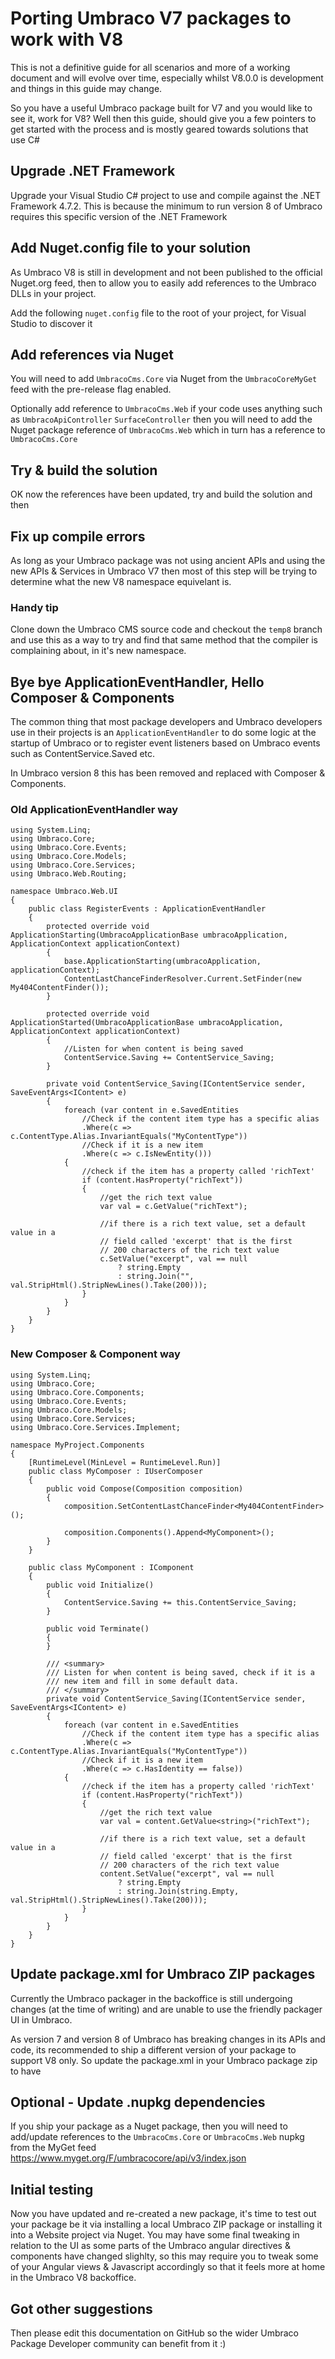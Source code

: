 # Porting Umbraco V7 packages to work with V8
This is not a definitive guide for all scenarios and more of a working document and will evolve over time, especially whilst V8.0.0 is development and things in this guide may change.

So you have a useful Umbraco package built for V7 and you would like to see it, work for V8?
Well then this guide, should give you a few pointers to get started with the process and is mostly geared towards solutions that use C#

## Upgrade .NET Framework
Upgrade your Visual Studio C# project to use and compile against the .NET Framework 4.7.2. This is because the minimum to run version 8 of Umbraco requires this specific version of the .NET Framework

## Add Nuget.config file to your solution
As Umbraco V8 is still in development and not been published to the official Nuget.org feed, then to allow you to easily add references to the Umbraco DLLs in your project.

Add the following `nuget.config` file to the root of your project, for Visual Studio to discover it

  <?xml version="1.0" encoding="utf-8"?>
  <configuration>
    <!--
      this is Umbraco's NuGet configuration,
      content of this file is merged with the system-wide configuration,
      at %APPDATA%\NuGet\NuGet.config
    -->
    <packageSources>
      <add key="UmbracoCoreMyGet" value="https://www.myget.org/F/umbracocore/api/v3/index.json" />
      <add key="ExamineAppVeyor" value="https://ci.appveyor.com/nuget/examine-f73l6qv0oqfh/" />
    </packageSources>
  </configuration>


## Add references via Nuget
You will need to add `UmbracoCms.Core` via Nuget from the `UmbracoCoreMyGet` feed with the pre-release flag enabled.

Optionally add reference to `UmbracoCms.Web` if your code uses anything such as `UmbracoApiController` `SurfaceController` then you will need to add the Nuget package reference of `UmbracoCms.Web` which in turn has a reference to `UmbracoCms.Core`

## Try & build the solution
OK now the references have been updated, try and build the solution and then

## Fix up compile errors
As long as your Umbraco package was not using ancient APIs and using the new APIs & Services in Umbraco V7 then most of this step will be trying to determine what the new V8 namespace equivelant is.

### Handy tip
Clone down the Umbraco CMS source code and checkout the `temp8` branch and use this as a way to try and find that same method that the compiler is complaining about, in it's new namespace.

## Bye bye ApplicationEventHandler, Hello Composer & Components
The common thing that most package developers and Umbraco developers use in their projects is an `ApplicationEventHandler` to do some logic at the startup of Umbraco or to register event listeners based on Umbraco events such as ContentService.Saved etc.

In Umbraco version 8 this has been removed and replaced with Composer & Components.

### Old ApplicationEventHandler way

    using System.Linq;
    using Umbraco.Core;
    using Umbraco.Core.Events;
    using Umbraco.Core.Models;
    using Umbraco.Core.Services;
    using Umbraco.Web.Routing;

    namespace Umbraco.Web.UI
    {
        public class RegisterEvents : ApplicationEventHandler
        {
            protected override void ApplicationStarting(UmbracoApplicationBase umbracoApplication, ApplicationContext applicationContext)
            {
                base.ApplicationStarting(umbracoApplication, applicationContext);
                ContentLastChanceFinderResolver.Current.SetFinder(new My404ContentFinder());
            }

            protected override void ApplicationStarted(UmbracoApplicationBase umbracoApplication, ApplicationContext applicationContext)
            {
                //Listen for when content is being saved
                ContentService.Saving += ContentService_Saving;
            }

            private void ContentService_Saving(IContentService sender, SaveEventArgs<IContent> e)
            {
                foreach (var content in e.SavedEntities
                    //Check if the content item type has a specific alias
                    .Where(c => c.ContentType.Alias.InvariantEquals("MyContentType"))
                    //Check if it is a new item
                    .Where(c => c.IsNewEntity()))
                {
                    //check if the item has a property called 'richText'
                    if (content.HasProperty("richText"))
                    {
                        //get the rich text value
                        var val = c.GetValue("richText");

                        //if there is a rich text value, set a default value in a
                        // field called 'excerpt' that is the first
                        // 200 characters of the rich text value
                        c.SetValue("excerpt", val == null
                            ? string.Empty
                            : string.Join("", val.StripHtml().StripNewLines().Take(200)));
                    }
                }
            }
        }
    }



### New Composer & Component way

    using System.Linq;
    using Umbraco.Core;
    using Umbraco.Core.Components;
    using Umbraco.Core.Events;
    using Umbraco.Core.Models;
    using Umbraco.Core.Services;
    using Umbraco.Core.Services.Implement;

    namespace MyProject.Components
    {
        [RuntimeLevel(MinLevel = RuntimeLevel.Run)]
        public class MyComposer : IUserComposer
        {
            public void Compose(Composition composition)
            {
                composition.SetContentLastChanceFinder<My404ContentFinder>();

                composition.Components().Append<MyComponent>();
            }
        }

        public class MyComponent : IComponent
        {
            public void Initialize()
            {
                ContentService.Saving += this.ContentService_Saving;
            }

            public void Terminate()
            {
            }

            /// <summary>
            /// Listen for when content is being saved, check if it is a
            /// new item and fill in some default data.
            /// </summary>
            private void ContentService_Saving(IContentService sender, SaveEventArgs<IContent> e)
            {
                foreach (var content in e.SavedEntities
                    //Check if the content item type has a specific alias
                    .Where(c => c.ContentType.Alias.InvariantEquals("MyContentType"))
                    //Check if it is a new item
                    .Where(c => c.HasIdentity == false))
                {
                    //check if the item has a property called 'richText'
                    if (content.HasProperty("richText"))
                    {
                        //get the rich text value
                        var val = content.GetValue<string>("richText");

                        //if there is a rich text value, set a default value in a
                        // field called 'excerpt' that is the first
                        // 200 characters of the rich text value
                        content.SetValue("excerpt", val == null
                            ? string.Empty
                            : string.Join(string.Empty, val.StripHtml().StripNewLines().Take(200)));
                    }
                }
            }
        }
    }


## Update package.xml for Umbraco ZIP packages
Currently the Umbraco packager in the backoffice is still undergoing changes (at the time of writing) and are unable to use the friendly packager UI in Umbraco.

As version 7 and version 8 of Umbraco has breaking changes in its APIs and code, its recommended to ship a different version of your package to support V8 only. So update the package.xml in your Umbraco package zip to have

## Optional - Update .nupkg dependencies
If you ship your package as a Nuget package, then you will need to add/update references to the `UmbracoCms.Core` or `UmbracoCms.Web` nupkg from the MyGet feed https://www.myget.org/F/umbracocore/api/v3/index.json

## Initial testing
Now you have updated and re-created a new package, it's time to test out your package be it via installing a local Umbraco ZIP package or installing it into a Website project via Nuget. You may have some final tweaking in relation to the UI as some parts of the Umbraco angular directives & components have changed slighlty, so this may require you to tweak some of your Angular views & Javascript accordingly so that it feels more at home in the Umbraco V8 backoffice.

## Got other suggestions
Then please edit this documentation on GitHub so the wider Umbraco Package Developer community can benefit from it :)
